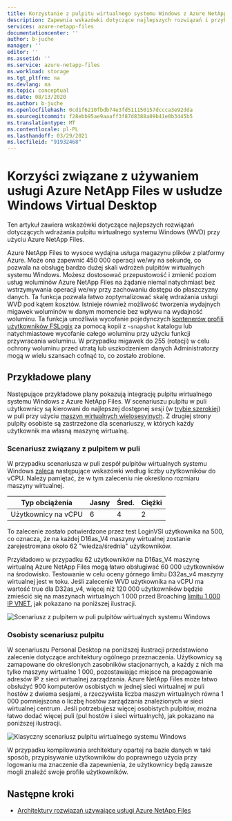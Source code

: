 ```yaml
---
title: Korzystanie z pulpitu wirtualnego systemu Windows z Azure NetApp Files | Microsoft Docs
description: Zapewnia wskazówki dotyczące najlepszych rozwiązań i przykładowe plany dotyczące wdrażania pulpitu wirtualnego systemu Windows przy użyciu Azure NetApp Files.
services: azure-netapp-files
documentationcenter: ''
author: b-juche
manager: ''
editor: ''
ms.assetid: ''
ms.service: azure-netapp-files
ms.workload: storage
ms.tgt_pltfrm: na
ms.devlang: na
ms.topic: conceptual
ms.date: 08/13/2020
ms.author: b-juche
ms.openlocfilehash: 0cd1f6210fbdb74e3fd511150157dccca3e92dda
ms.sourcegitcommit: f28ebb95ae9aaaff3f87d8388a09b41e0b3445b5
ms.translationtype: MT
ms.contentlocale: pl-PL
ms.lasthandoff: 03/29/2021
ms.locfileid: "91932468"
---
```

# <a name="benefits-of-using-azure-netapp-files-with-windows-virtual-desktop"></a>Korzyści związane z używaniem usługi Azure NetApp Files w usłudze Windows Virtual Desktop 

Ten artykuł zawiera wskazówki dotyczące najlepszych rozwiązań dotyczących wdrażania pulpitu wirtualnego systemu Windows (WVD) przy użyciu Azure NetApp Files.

Azure NetApp Files to wysoce wydajna usługa magazynu plików z platformy Azure. Może ona zapewnić 450 000 operacji we/wy na sekundę, co pozwala na obsługę bardzo dużej skali wdrożeń pulpitów wirtualnych systemu Windows. Możesz dostosować przepustowość i zmienić poziom usług woluminów Azure NetApp Files na żądanie niemal natychmiast bez wstrzymywania operacji we/wy przy zachowaniu dostępu do płaszczyzny danych. Ta funkcja pozwala łatwo zoptymalizować skalę wdrażania usługi WVD pod kątem kosztów. Istnieje również możliwość tworzenia wydajnych migawek woluminów w danym momencie bez wpływu na wydajność woluminu. Ta funkcja umożliwia wycofanie pojedynczych [kontenerów profili użytkowników FSLogix](../virtual-desktop/store-fslogix-profile.md) za pomocą kopii z `~snapshot` katalogu lub natychmiastowe wycofanie całego woluminu przy użyciu funkcji przywracania woluminu.  W przypadku migawek do 255 (rotacji) w celu ochrony woluminu przed utratą lub uszkodzeniem danych Administratorzy mogą w wielu szansach cofnąć to, co zostało zrobione.

## <a name="sample-blueprints"></a>Przykładowe plany

Następujące przykładowe plany pokazują integrację pulpitu wirtualnego systemu Windows z Azure NetApp Files. W scenariuszu pulpitu w puli użytkownicy są kierowani do najlepszej dostępnej sesji (w [trybie szerokiej](../virtual-desktop/host-pool-load-balancing.md#breadth-first-load-balancing-method)) w puli przy użyciu [maszyn wirtualnych wielosesyjnych](../virtual-desktop/windows-10-multisession-faq.md#what-is-windows-10-enterprise-multi-session). Z drugiej strony pulpity osobiste są zastrzeżone dla scenariuszy, w których każdy użytkownik ma własną maszynę wirtualną.

### <a name="pooled-desktop-scenario"></a>Scenariusz związany z pulpitem w puli

W przypadku scenariusza w puli zespół pulpitów wirtualnych systemu Windows [zaleca](/windows-server/remote/remote-desktop-services/virtual-machine-recs#multi-session-recommendations) następujące wskazówki według liczby użytkowników do vCPU. Należy pamiętać, że w tym zaleceniu nie określono rozmiaru maszyny wirtualnej.

|     Typ obciążenia     |     Jasny    |     Śred.    |     Ciężki    |
|-----------------------|--------------|---------------|--------------|
|     Użytkownicy na vCPU    |     6        |     4         |     2        |


To zalecenie zostało potwierdzone przez test LoginVSI użytkownika na 500, co oznacza, że na każdej D16as_V4 maszyny wirtualnej zostanie zarejestrowana około 62 "wiedza/średnia" użytkowników. 

Przykładowo w przypadku 62 użytkowników na D16as_V4 maszynę wirtualną Azure NetApp Files mogą łatwo obsługiwać 60 000 użytkowników na środowisko. Testowanie w celu oceny górnego limitu D32as_v4 maszyny wirtualnej jest w toku. Jeśli zalecenie WVD użytkownika na vCPU ma wartość true dla D32as_v4, więcej niż 120 000 użytkowników będzie zmieścić się na maszynach wirtualnych 1 000 przed Broaching [limitu 1 000 IP VNET](./azure-netapp-files-network-topologies.md), jak pokazano na poniższej ilustracji.  

![Scenariusz z pulpitem w puli pulpitów wirtualnych systemu Windows](../media/azure-netapp-files/solutions-pooled-desktop-scenario.png)   

### <a name="personal-desktop-scenario"></a>Osobisty scenariusz pulpitu 

W scenariuszu Personal Desktop na poniższej ilustracji przedstawiono zalecenie dotyczące architektury ogólnego przeznaczenia. Użytkownicy są zamapowane do określonych zasobników stacjonarnych, a każdy z nich ma tylko maszyny wirtualne 1 000, pozostawiając miejsce na propagowanie adresów IP z sieci wirtualnej zarządzania. Azure NetApp Files może łatwo obsłużyć 900 komputerów osobistych w jednej sieci wirtualnej w puli hostów z dwiema sesjami, a rzeczywista liczba maszyn wirtualnych równa 1 000 pomniejszona o liczbę hostów zarządzania znalezionych w sieci wirtualnej centrum. Jeśli potrzebujesz więcej osobistych pulpitów, można łatwo dodać więcej puli (pul hostów i sieci wirtualnych), jak pokazano na poniższej ilustracji. 

![Klasyczny scenariusz pulpitu wirtualnego systemu Windows](../media/azure-netapp-files/solutions-personal-desktop-scenario.png)  

W przypadku kompilowania architektury opartej na bazie danych w taki sposób, przypisywanie użytkowników do poprawnego użycia przy logowaniu ma znaczenie dla zapewnienia, że użytkownicy będą zawsze mogli znaleźć swoje profile użytkowników. 

## <a name="next-steps"></a>Następne kroki

- [Architektury rozwiązań używające usługi Azure NetApp Files](azure-netapp-files-solution-architectures.md)